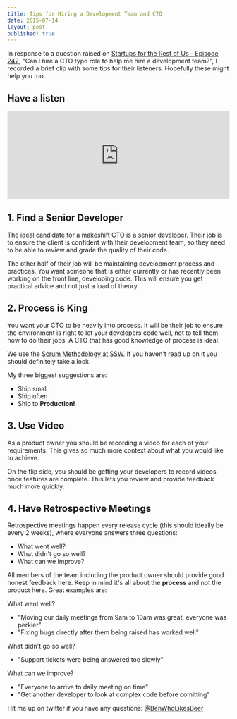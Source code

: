 ```yaml
---
title: Tips for Hiring a Development Team and CTO
date: 2015-07-14
layout: post
published: true
---
```


In response to a question raised on [Startups for the Rest of Us - Episode 242](http://www.startupsfortherestofus.com/episodes/episode-242-startup-accelerators-working-on-vs-working-in-your-business-and-hiring-a-developer-as-a-non-technical-founder), "Can I hire a CTO type role to help me hire a development team?", I recorded a brief clip with some tips for their listeners. Hopefully these might help you too.

## Have a listen  
<iframe width="100%" height="200" scrolling="no" frameborder="no" src="https://w.soundcloud.com/player/?url=https%3A//api.soundcloud.com/tracks/212990156&amp;auto_play=false&amp;hide_related=false&amp;show_comments=true&amp;show_user=true&amp;show_reposts=false&amp;visual=true"></iframe>

## 1. Find a Senior Developer  
The ideal candidate for a makeshift CTO is a senior developer. Their job is to ensure the client is confident with their development team, so they need to be able to review and grade the quality of their code.

The other half of their job will be maintaining development process and practices. You want someone that is either currently or has recently been working on the front line, developing code. This will ensure you get practical advice and not just a load of theory.

## 2. Process is King  
You want your CTO to be heavily into process. It will be their job to ensure the environment is right to let your developers code well, not to tell them how to do their jobs. A CTO that has good knowledge of process is ideal.

We use the [Scrum Methodology at SSW](https://rules.ssw.com.au/Management/RulesToBetterScrumUsingTFS/Pages/Default.aspx). If you haven't read up on it you should definitely take a look.

My three biggest suggestions are:  

 * Ship small
 * Ship often
 * Ship to **Production!**

## 3. Use Video  
As a product owner you should be recording a video for each of your requirements. This gives so much more context about what you would like to achieve.

On the flip side, you should be getting your developers to record videos once features are complete. This lets you review and provide feedback much more quickly.

## 4. Have Retrospective Meetings  
Retrospective meetings happen every release cycle (this should ideally be every 2 weeks), where everyone answers three questions:

 * What went well?
 * What didn't go so well?
 * What can we improve?

All members of the team including the product owner should provide good honest feedback here. Keep in mind it's all about the **process** and not the product here. Great examples are:
 
What went well?

 * "Moving our daily meetings from 9am to 10am was great, everyone was perkier"
 * "Fixing bugs directly after them being raised has worked well"

What didn't go so well?

 * "Support tickets were being answered too slowly"

What can we improve?

 * "Everyone to arrive to daily meeting on time"
 * "Get another developer to look at complex code before comitting"

Hit me up on twitter if you have any questions: [@BenWhoLikesBeer](https://twitter.com/benwholikesbeer)